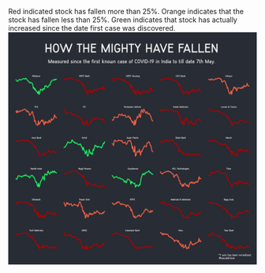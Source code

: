 Red indicated stock has fallen more than 25%.
Orange indicates that the stock has fallen less than 25%.
Green indicates that stock has actually increased since the date first case was discovered.
![image](stock_subplot.png)
